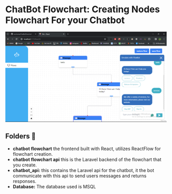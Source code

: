 # ChatBot Flowchart: Creating Nodes Flowchart For your Chatbot

![Chat](./flowchart_frontend/public/images/screenshot.png)

## Folders 🚀

- **chatbot flowchart** the frontend built with React, utilizes ReactFlow for flowchart creation.
- **chatbot flowchart api** this is the Laravel backend of the flowchart that you create.
- **chatbot_api:** this contains the Laravel api for the chatbot, it the bot communicate with this api to send users messages and returns responses.
- **Database:** The database used is MSQL
